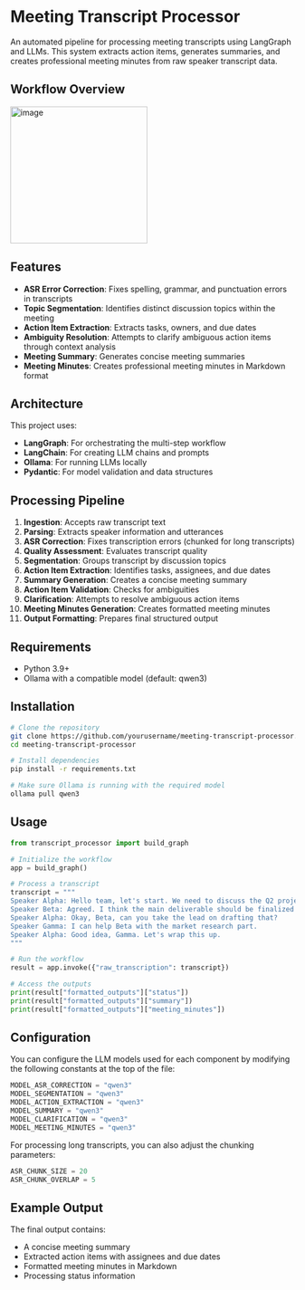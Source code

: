 # Meeting Transcript Processor

An automated pipeline for processing meeting transcripts using LangGraph and LLMs. This system extracts action items, generates summaries, and creates professional meeting minutes from raw speaker transcript data.

## Workflow Overview

<img width="242" alt="image" src="https://github.com/user-attachments/assets/92219435-0111-4be2-9896-d237e92dbf49" />

## Features

- **ASR Error Correction**: Fixes spelling, grammar, and punctuation errors in transcripts
- **Topic Segmentation**: Identifies distinct discussion topics within the meeting
- **Action Item Extraction**: Extracts tasks, owners, and due dates 
- **Ambiguity Resolution**: Attempts to clarify ambiguous action items through context analysis
- **Meeting Summary**: Generates concise meeting summaries
- **Meeting Minutes**: Creates professional meeting minutes in Markdown format

## Architecture

This project uses:
- **LangGraph**: For orchestrating the multi-step workflow
- **LangChain**: For creating LLM chains and prompts
- **Ollama**: For running LLMs locally
- **Pydantic**: For model validation and data structures

## Processing Pipeline

1. **Ingestion**: Accepts raw transcript text
2. **Parsing**: Extracts speaker information and utterances
3. **ASR Correction**: Fixes transcription errors (chunked for long transcripts)
4. **Quality Assessment**: Evaluates transcript quality
5. **Segmentation**: Groups transcript by discussion topics
6. **Action Item Extraction**: Identifies tasks, assignees, and due dates
7. **Summary Generation**: Creates a concise meeting summary
8. **Action Item Validation**: Checks for ambiguities
9. **Clarification**: Attempts to resolve ambiguous action items
10. **Meeting Minutes Generation**: Creates formatted meeting minutes
11. **Output Formatting**: Prepares final structured output

## Requirements

- Python 3.9+
- Ollama with a compatible model (default: qwen3)

## Installation

```bash
# Clone the repository
git clone https://github.com/yourusername/meeting-transcript-processor.git
cd meeting-transcript-processor

# Install dependencies
pip install -r requirements.txt

# Make sure Ollama is running with the required model
ollama pull qwen3
```

## Usage

```python
from transcript_processor import build_graph

# Initialize the workflow
app = build_graph()

# Process a transcript
transcript = """
Speaker Alpha: Hello team, let's start. We need to discuss the Q2 project plan.
Speaker Beta: Agreed. I think the main deliverable should be finalized by next Wednesday.
Speaker Alpha: Okay, Beta, can you take the lead on drafting that?
Speaker Gamma: I can help Beta with the market research part.
Speaker Alpha: Good idea, Gamma. Let's wrap this up.
"""

# Run the workflow
result = app.invoke({"raw_transcription": transcript})

# Access the outputs
print(result["formatted_outputs"]["status"])
print(result["formatted_outputs"]["summary"])
print(result["formatted_outputs"]["meeting_minutes"])
```

## Configuration

You can configure the LLM models used for each component by modifying the following constants at the top of the file:

```python
MODEL_ASR_CORRECTION = "qwen3"
MODEL_SEGMENTATION = "qwen3"
MODEL_ACTION_EXTRACTION = "qwen3"
MODEL_SUMMARY = "qwen3"
MODEL_CLARIFICATION = "qwen3"
MODEL_MEETING_MINUTES = "qwen3"
```

For processing long transcripts, you can also adjust the chunking parameters:

```python
ASR_CHUNK_SIZE = 20
ASR_CHUNK_OVERLAP = 5
```

## Example Output

The final output contains:

- A concise meeting summary
- Extracted action items with assignees and due dates
- Formatted meeting minutes in Markdown
- Processing status information
